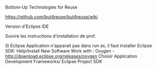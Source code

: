 Bottom-Up Technologies for Reuse

https://github.com/but4reuse/but4reuse/wiki

Version d'Eclipse IDE

Suivire les instructions d'installation de prof.

Si Eclipse Application n'apparait pas dans run as, il faut installer Eclipse SDK:
	Help/Install New Software
	Work with : Oxygen - http://download.eclipse.org/releases/oxygen
	Choisir Application Development Frameworks/ Eclipse Project SDK
